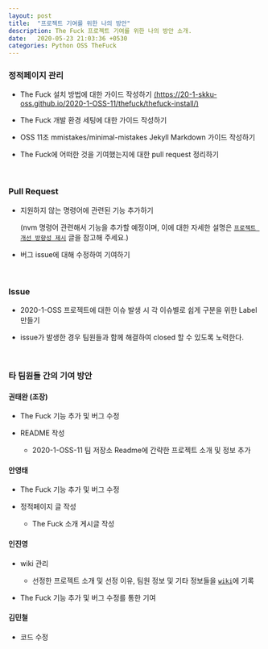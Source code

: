 ```yaml
---
layout: post
title:  "프로젝트 기여를 위한 나의 방안"
description: The Fuck 프로젝트 기여를 위한 나의 방안 소개.
date:   2020-05-23 21:03:36 +0530
categories: Python OSS TheFuck
---
```


### 정적페이지 관리

- The Fuck 설치 방법에 대한 가이드 작성하기 [(https://20-1-skku-oss.github.io/2020-1-OSS-11/thefuck/thefuck-install/)](https://20-1-skku-oss.github.io/2020-1-OSS-11/thefuck/thefuck-install/)

- The Fuck 개발 환경 세팅에 대한 가이드 작성하기 

- OSS 11조 mmistakes/minimal-mistakes Jekyll Markdown 가이드 작성하기

- The Fuck에 어떠한 것을 기여했는지에 대한 pull request 정리하기

&nbsp;&nbsp;&nbsp;&nbsp;

### Pull Request

- 지원하지 않는 명령어에 관련된 기능 추가하기 

    (nvm 명령어 관련해서 기능을 추가할 예정이며, 이에 대한 자세한 설명은 [`프로젝트 개선 방향성 제시`](https://jokuna.github.io/posts/improve_project/) 글을 참고해 주세요.)

- 버그 issue에 대해 수정하여 기여하기

&nbsp;&nbsp;&nbsp;&nbsp;

### Issue

- 2020-1-OSS 프로젝트에 대한 이슈 발생 시 각 이슈별로 쉽게 구분을 위한 Label 만들기

- issue가 발생한 경우 팀원들과 함께 해결하여 closed 할 수 있도록 노력한다.

&nbsp;&nbsp;&nbsp;&nbsp;

### 타 팀원들 간의 기여 방안

#### 권태완 (조장)

- The Fuck 기능 추가 및 버그 수정

- README 작성
    - 2020-1-OSS-11 팀 저장소 Readme에 간략한 프로젝트 소개 및 정보 추가

#### 안영태

- The Fuck 기능 추가 및 버그 수정

- 정적페이지 글 작성
    - The Fuck 소개 게시글 작성

#### 인진영
    
- wiki 관리

    - 선정한 프로젝트 소개 및 선정 이유, 팀원 정보 및 기타 정보들을 [`wiki`](https://github.com/20-1-SKKU-OSS/2020-1-OSS-11/wiki)에 기록

- The Fuck 기능 추가 및 버그 수정를 통한 기여

#### 김민철

- 코드 수정

&nbsp;&nbsp;&nbsp;&nbsp;